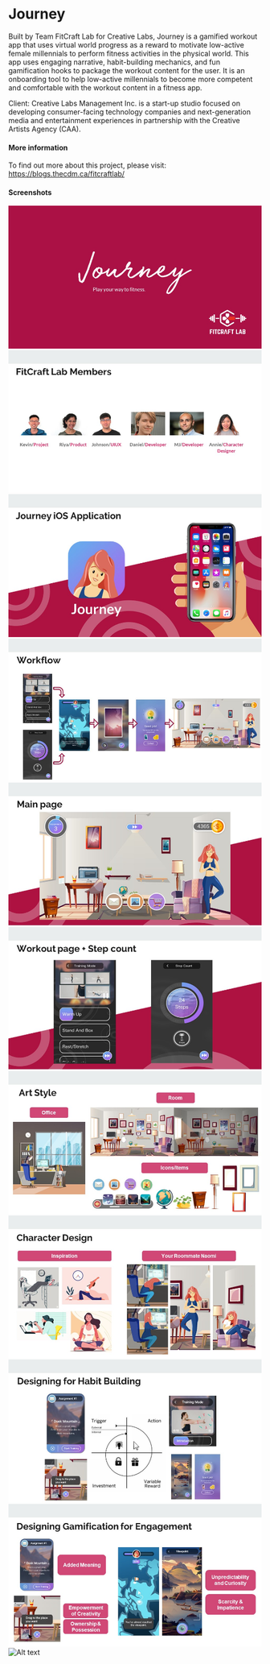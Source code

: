 # Journey
Built by Team FitCraft Lab for Creative Labs, Journey is a gamified workout app that uses virtual world progress as a reward to motivate low-active female millennials to perform fitness activities in the physical world. This app uses engaging narrative, habit-building mechanics, and fun gamification hooks to package the workout content for the user. It is an onboarding tool to help low-active millennials to become more competent and comfortable with the workout content in a fitness app.

Client: Creative Labs Management Inc. is a start-up studio focused on developing consumer-facing technology companies and next-generation media and entertainment experiences in partnership with the Creative Artists Agency (CAA).

#### More information
To find out more about this project, please visit: https://blogs.thecdm.ca/fitcraftlab/

#### Screenshots
![Alt text](Screenshots/Slide1.JPG)
![Alt text](Screenshots/Slide2.JPG)
![Alt text](Screenshots/Slide3.JPG)
![Alt text](Screenshots/Slide4.JPG)
![Alt text](Screenshots/Slide5.JPG)
![Alt text](Screenshots/Slide6.JPG)
![Alt text](Screenshots/Slide7.JPG)
![Alt text](Screenshots/Slide8.JPG)
![Alt text](Screenshots/Slide9.JPG)
![Alt text](Screenshots/Slide10.JPG)
![Alt text](Screenshots/Slide11.JPG)

